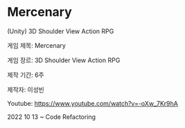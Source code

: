 # Mercenary

(Unity) 3D Shoulder View Action RPG

게임 제목: Mercenary

게임 장르: 3D Shoulder View Action RPG

제작 기간: 6주

제작자: 이성빈

Youtube: https://www.youtube.com/watch?v=-oXw_7Kr9hA


2022 10 13 ~ Code Refactoring
